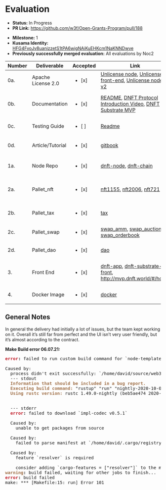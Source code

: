# Evaluation

- **Status:** In Progress
- **PR Link:** https://github.com/w3f/Open-Grants-Program/pull/188

* **Milestone:** 1
* **Kusama Identity:** [HFG4FvoJv8uanizzetS1tPA6wigNAiKuEHKcm1NaKNNDwve](https://polkascan.io/pre/kusama/account/HFG4FvoJv8uanizzetS1tPA6wigNAiKuEHKcm1NaKNNDwve)
* **Previously successfully merged evaluation:** All evaluations by Noc2

| Number | Deliverable        | Accepted               | Link                                                                                                                                                                                                                                                                                                                                 | Evaluation Notes                                                                                                                                                     |
| ------ | ------------------ | ---------------------- | ------------------------------------------------------------------------------------------------------------------------------------------------------------------------------------------------------------------------------------------------------------------------------------------------------------------------------------ | -------------------------------------------------------------------------------------------------------------------------------------------------------------------- |
| 0a.    | Apache License 2.0 | <ul><li>[x] </li></ul> | [Unlicense node](https://github.com/DNFT-Team/dnft-substrate-node/blob/master/LICENSE), [Unlicense front-end](https://github.com/DNFT-Team/dnft-substrate-front/blob/master/LICENSE), [Unlicense node v2](https://github.com/DNFT-Team/dnft-chain/blob/master/LICENSE)                                                               | Unlicense instead of apache which is fine                                                                                                                            |
| 0b.    | Documentation      | <ul><li>[x] </li></ul> | [README](https://github.com/DNFT-Team/dnft-substrate-node/blob/master/README.md), [DNFT Protocol Introduction Video](https://www.youtube.com/watch?v=HkQorjfe4Z8), [DNFT Substrate MVP](https://www.youtube.com/watch?v=_vHdjrVKNkg)                                                                                                 | Readme, no mockups, but this isn't necessary since the UI is part of the delivery and the video contains some designs. Initially no introduction video               |
| 0c.    | Testing Guide      | <ul><li>[ ] </li></ul> | [Readme](https://github.com/DNFT-Team/dnft-chain#42test)                                                                                                                                                                                                                                                                             | No unit-test coverage (min. 70%) to ensure functionality and robustness                                                                                              |
| 0d.    | Article/Tutorial   | <ul><li>[x] </li></ul> | [gitbook](https://dnft.gitbook.io/dnft/)                                                                                                                                                                                                                                                                                             | **06.07.2021:** Only readme, no additional article or tutorial, **16.06.2021:** GitBook instead of article which is fine                                             |
| 1a.    | Node Repo          | <ul><li>[x] </li></ul> | [dnft-node](https://github.com/DNFT-Team/dnft-substrate-node), [dnft-chain](https://github.com/DNFT-Team/dnft-chain)                                                                                                                                                                                                                 | **06.07.2021:** Separate repo would be nice, I’m unable to compile it (see error below), **16.06.2021:** New dnft-chain repo compiles                                |
| 2a.    | Pallet_nft         | <ul><li>[x] </li></ul> | [nft1155](https://github.com/DNFT-Team/dnft-substrate-node/tree/master/pallets/nft1155), [nft2006](https://github.com/DNFT-Team/dnft-substrate-node/tree/master/pallets/nft2006), [nft721](https://github.com/DNFT-Team/dnft-substrate-node/tree/master/pallets/nft721)                                                              | No unit tests, very little inline documentation, I never heard of 2006 before, see https://github.com/ethereum/EIPs/pull/2006                                        |
| 2b.    | Pallet_tax         | <ul><li>[x] </li></ul> | [tax](https://github.com/DNFT-Team/dnft-substrate-node/blob/master/pallets/tax/src/lib.rs)                                                                                                                                                                                                                                           | Very basic POC, no tests, no inline documentation. Let's you only mint nfts with tax, no option to add a tax later, no unit tests                                    |
| 2c.    | Pallet_swap        | <ul><li>[x] </li></ul> | [swap_amm](https://github.com/DNFT-Team/dnft-substrate-node/blob/master/pallets/swap_amm/src/lib.rs), [swap_auction](https://github.com/DNFT-Team/dnft-substrate-node/blob/master/pallets/swap_auction/src/lib.rs), [swap_orderbook](https://github.com/DNFT-Team/dnft-substrate-node/blob/master/pallets/swap_orderbook/src/lib.rs) | swap mechanism is implemented, but very basic                                                                                                                        |
| 2d.    | Pallet_dao         | <ul><li>[x] </li></ul> | [dao](https://github.com/DNFT-Team/dnft-substrate-node/tree/master/pallets/dao)                                                                                                                                                                                                                                                      | Very basic POC, no test no inline documentation                                                                                                                      |
| 3.     | Front End          | <ul><li>[x] </li></ul> | [dnft-app](https://github.com/DNFT-Team/dnft-app), [dnft-substrate-front](https://github.com/DNFT-Team/dnft-substrate-front), http://mvp.dnft.world/#/home                                                                                                                                                                           | **06.07.2021:** The UI compiles, but the extension doesn’t seem to connect to it, nor can I do anything with it, **16.06.2021:** New repo, UI connects to extension. |
| 4.     | Docker Image       | <ul><li>[x] </li></ul> | [docker](https://github.com/DNFT-Team/dnft-substrate-node/blob/master/docker-compose.yml)                                                                                                                                                                                                                                            | -                                                                                                                                                                    |

## General Notes

In general the delivery had initially a lot of issues, but the team kept working on it. Overall it’s still far from perfect and the UI isn’t very user friendly, but it’s almost according to the contract.

**Make Build error 06.07.21:**

<pre><font color="#C01C28"><b>error</b></font><b>:</b> failed to run custom build command for `node-template-runtime v3.0.0 (/home/david/source/web3/evaluation/dnft/dnft-substrate-node/runtime)`

Caused by:
  process didn&apos;t exit successfully: `/home/david/source/web3/evaluation/dnft/dnft-substrate-node/target/release/build/node-template-runtime-8efacb0940f00b3c/build-script-build` (exit status: 1)
  --- stdout
  <font color="#A2734C"><b>Information that should be included in a bug report.</b></font>
  <font color="#A2734C"><b>Executing build command:</b></font> &quot;rustup&quot; &quot;run&quot; &quot;nightly-2020-10-05&quot; &quot;cargo&quot; &quot;-Zfeatures=build_dep&quot; &quot;rustc&quot; &quot;--target=wasm32-unknown-unknown&quot; &quot;--manifest-path=/home/david/source/web3/evaluation/dnft/dnft-substrate-node/target/release/wbuild/node-template-runtime/Cargo.toml&quot; &quot;--color=always&quot; &quot;--release&quot;
  <font color="#A2734C"><b>Using rustc version:</b></font> rustc 1.49.0-nightly (beb5ae474 2020-10-04)


  --- stderr
  <font color="#C01C28"><b>error</b></font><b>:</b> failed to download `impl-codec v0.5.1`

  Caused by:
    unable to get packages from source

  Caused by:
    failed to parse manifest at `/home/david/.cargo/registry/src/github.com-1ecc6299db9ec823/impl-codec-0.5.1/Cargo.toml`

  Caused by:
    feature `resolver` is required

    consider adding `cargo-features = [&quot;resolver&quot;]` to the manifest
<font color="#A2734C"><b>warning</b></font><b>:</b> build failed, waiting for other jobs to finish...
<font color="#C01C28"><b>error</b></font><b>:</b> build failed
make: *** [Makefile:15: run] Error 101
</pre>
